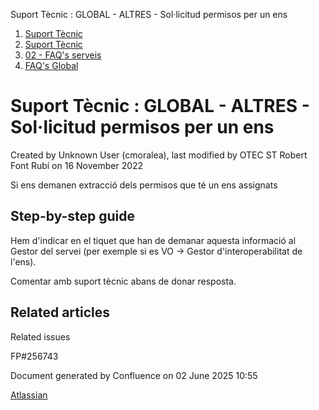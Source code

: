 Suport Tècnic : GLOBAL - ALTRES - Sol·licitud permisos per un ens  

1.  [Suport Tècnic](index.md)
2.  [Suport Tècnic](13893782.md)
3.  [02 - FAQ's serveis](26313393.md)
4.  [FAQ's Global](28705585.md)

Suport Tècnic : GLOBAL - ALTRES - Sol·licitud permisos per un ens
=================================================================

Created by Unknown User (cmoralea), last modified by OTEC ST Robert Font Rubí on 16 November 2022

Si ens demanen extracció dels permisos que té un ens assignats

Step-by-step guide
------------------

Hem d'indicar en el tiquet que han de demanar aquesta informació al Gestor del servei (per exemple si es VO → Gestor d'interoperabilitat de l'ens).

Comentar amb suport tècnic abans de donar resposta.

  

Related articles
----------------

  

Related issues

FP#256743

Document generated by Confluence on 02 June 2025 10:55

[Atlassian](http://www.atlassian.com/)